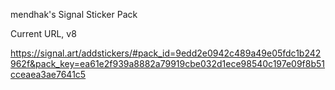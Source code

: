 
mendhak's Signal Sticker Pack

Current URL, v8

https://signal.art/addstickers/#pack_id=9edd2e0942c489a49e05fdc1b242962f&pack_key=ea61e2f939a8882a79919cbe032d1ece98540c197e09f8b51cceaea3ae7641c5





